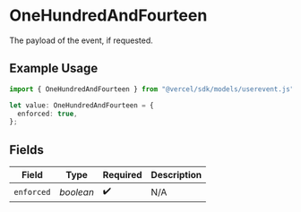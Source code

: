 # OneHundredAndFourteen

The payload of the event, if requested.

## Example Usage

```typescript
import { OneHundredAndFourteen } from "@vercel/sdk/models/userevent.js";

let value: OneHundredAndFourteen = {
  enforced: true,
};
```

## Fields

| Field              | Type               | Required           | Description        |
| ------------------ | ------------------ | ------------------ | ------------------ |
| `enforced`         | *boolean*          | :heavy_check_mark: | N/A                |